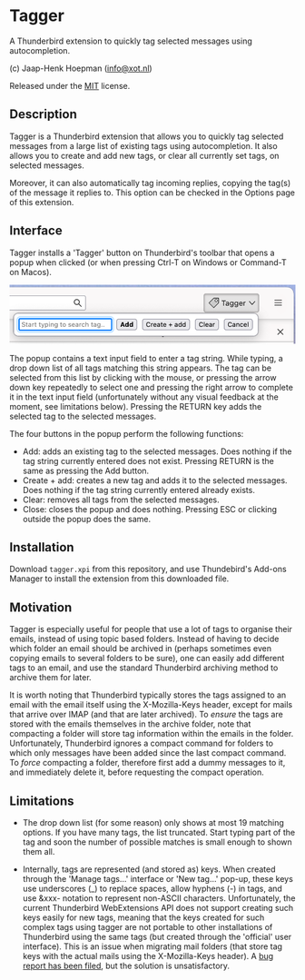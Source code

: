 # Tagger

A Thunderbird extension to quickly tag selected messages using autocompletion.

(c) Jaap-Henk Hoepman (info@xot.nl)

Released under the [MIT](https://opensource.org/licenses/MIT) license. 

## Description

Tagger is a Thunderbird extension that allows you to quickly tag selected messages from a large list of existing tags using autocompletion. It also allows you to create and add new tags, or clear all currently set tags, on selected messages.

Moreover, it can also automatically tag incoming replies, copying the tag(s) of the message it replies to. This option can be checked in the Options page of this extension.

## Interface

Tagger installs a 'Tagger' button on Thunderbird's toolbar that opens a popup when clicked (or when pressing Ctrl-T on Windows or Command-T on Macos).

![Tagger interface](popup.png "Popup")

The popup contains a text input field to enter a tag string. While typing, a drop down list of all tags matching this string appears. The tag can be selected from this list by clicking with the mouse, or pressing the arrow down key repeatedly to select one and pressing the right arrow to complete it in the text input field (unfortunately without any visual feedback at the moment, see limitations below). Pressing the RETURN key adds the selected tag to the selected messages.

The four buttons in the popup perform the following functions:

- Add: adds an existing tag to the selected messages. Does nothing if the tag string currently entered does not exist. Pressing RETURN is the same as pressing the Add button.
- Create + add: creates a new tag and adds it to the selected messages. Does nothing if the tag string currently entered already exists.
- Clear: removes all tags from the selected messages.
- Close: closes the popup and does nothing. Pressing ESC or clicking outside the popup does the same.

## Installation

Download ```tagger.xpi``` from this repository, and use Thundebird's Add-ons Manager to install the extension from this downloaded file.

## Motivation

Tagger is especially useful for people that use a lot of tags to organise their emails, instead of using topic based folders. Instead of having to decide which folder an email should be archived in (perhaps sometimes even copying emails to several folders to be sure), one can easily add different tags to an email, and use the standard Thunderbird archiving method to archive them for later. 

It is worth noting that Thunderbird typically stores the tags assigned to an email with the email itself using the X-Mozilla-Keys header, except for mails that arrive over IMAP (and that are later archived). To *ensure* the tags are stored with the emails themselves in the archive folder, note that compacting a folder will store tag information within the emails in the folder. Unfortunately, Thunderbird ignores a compact command for folders to which only messages have been added since the last compact command. To *force* compacting a folder, therefore first add a dummy messages to it, and immediately delete it, before requesting the compact operation.


## Limitations

- The drop down list (for some reason) only shows at most 19 matching options. If you have many tags, the list truncated. Start typing part of the tag and soon the number of possible matches is small enough to shown them all.

- Internally, tags are represented (and stored as) keys. When created through the 'Manage tags...' interface or 'New tag...' pop-up, these keys use underscores (_) to replace spaces, allow hyphens (-) in tags, and use &xxx- notation to represent non-ASCII characters. Unfortunately, the current Thunderbird WebExtensions API does not support creating such keys easily for new tags, meaning that the keys created for such complex tags using tagger are not portable to other installations of Thunderbird using the same tags (but created through the 'official' user interface). This is an issue when migrating mail folders (that store tag keys with the actual mails using the X-Mozilla-Keys header).  A [bug report has been filed](https://bugzilla.mozilla.org/show_bug.cgi?id=1844747), but the solution is unsatisfactory.
  

